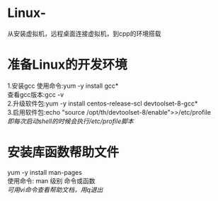 # Linux-
从安装虚拟机，远程桌面连接虚拟机，到cpp的环境搭载

# 准备Linux的开发环境
1.安装gcc 使用命令:yum -y install gcc*  
查看gcc版本:gcc -v  
2.升级软件包:yum -y install centos-release-scl devtoolset-8-gcc*  
3.启用软件包:echo "source /opt/th/devtoolset-8/enable">>/etc/profile  
*即每次启动shell的时候会执行/etc/profile脚本*  

# 安装库函数帮助文件  
yum -y install man-pages  
使用命令: man 级别 命令或函数  
*可用vi命令查看帮助文档，用q退出*  
